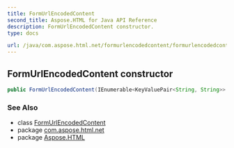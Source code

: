 ```yaml
---
title: FormUrlEncodedContent
second_title: Aspose.HTML for Java API Reference
description: FormUrlEncodedContent constructor. 
type: docs

url: /java/com.aspose.html.net/formurlencodedcontent/formurlencodedcontent/
---
```

## FormUrlEncodedContent constructor

```java
public FormUrlEncodedContent(IEnumerable<KeyValuePair<String, String>> nameValueCollection)
```

### See Also

* class [FormUrlEncodedContent](../)
* package [com.aspose.html.net](../../../com.aspose.html.net/)
* package [Aspose.HTML](../../../)
